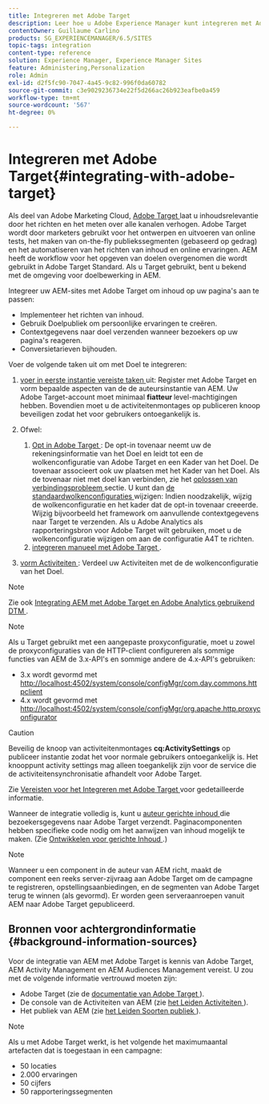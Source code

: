 ```yaml
---
title: Integreren met Adobe Target
description: Leer hoe u Adobe Experience Manager kunt integreren met Adobe Target.
contentOwner: Guillaume Carlino
products: SG_EXPERIENCEMANAGER/6.5/SITES
topic-tags: integration
content-type: reference
solution: Experience Manager, Experience Manager Sites
feature: Administering,Personalization
role: Admin
exl-id: d2f5fc90-7047-4a45-9c82-996f0da60782
source-git-commit: c3e9029236734e22f5d266ac26b923eafbe0a459
workflow-type: tm+mt
source-wordcount: '567'
ht-degree: 0%

---
```


# Integreren met Adobe Target{#integrating-with-adobe-target}

Als deel van Adobe Marketing Cloud, [ Adobe Target ](https://www.adobe.com/ro/solutions/testing-targeting/testandtarget.html) laat u inhoudsrelevantie door het richten en het meten over alle kanalen verhogen. Adobe Target wordt door marketers gebruikt voor het ontwerpen en uitvoeren van online tests, het maken van on-the-fly publiekssegmenten (gebaseerd op gedrag) en het automatiseren van het richten van inhoud en online ervaringen. AEM heeft de workflow voor het opgeven van doelen overgenomen die wordt gebruikt in Adobe Target Standard. Als u Target gebruikt, bent u bekend met de omgeving voor doelbewerking in AEM.

Integreer uw AEM-sites met Adobe Target om inhoud op uw pagina&#39;s aan te passen:

* Implementeer het richten van inhoud.
* Gebruik Doelpubliek om persoonlijke ervaringen te creëren.
* Contextgegevens naar doel verzenden wanneer bezoekers op uw pagina&#39;s reageren.
* Conversietarieven bijhouden.

Voer de volgende taken uit om met Doel te integreren:

1. [ voer in eerste instantie vereiste taken ](/help/sites-administering/target-requirements.md) uit: Register met Adobe Target en vorm bepaalde aspecten van de de auteursinstantie van AEM. Uw Adobe Target-account moet minimaal **fiatteur &#x200B;** level-machtigingen hebben. Bovendien moet u de activiteitenmontages op publiceren knoop beveiligen zodat het voor gebruikers ontoegankelijk is.

1. Ofwel:

   1. [ Opt in Adobe Target ](/help/sites-administering/opt-in.md): De opt-in tovenaar neemt uw de rekeningsinformatie van het Doel en leidt tot een de wolkenconfiguratie van Adobe Target en een Kader van het Doel. De tovenaar associeert ook uw plaatsen met het Kader van het Doel. Als de tovenaar niet met doel kan verbinden, zie het [ oplossen van verbindingsprobleem ](/help/sites-administering/target-configuring.md#troubleshooting-target-connection-problems) sectie. U kunt dan [ de standaardwolkenconfiguraties ](/help/sites-administering/target-configuring.md#modifying-the-opt-in-wizard-configurations) wijzigen: Indien noodzakelijk, wijzig de wolkenconfiguratie en het kader dat de opt-in tovenaar creeerde. Wijzig bijvoorbeeld het framework om aanvullende contextgegevens naar Target te verzenden. Als u Adobe Analytics als rapporteringsbron voor Adobe Target wilt gebruiken, moet u de wolkenconfiguratie wijzigen om aan de configuratie A4T te richten.
   1. [ integreren manueel met Adobe Target ](/help/sites-administering/target-configuring.md#manually-integrating-with-adobe-target).

1. [ vorm Activiteiten ](/help/sites-authoring/activitylib.md): Verdeel uw Activiteiten met de de wolkenconfiguratie van het Doel.

>[!NOTE]
>
>Zie ook [ Integrating AEM met Adobe Target en Adobe Analytics gebruikend DTM ](https://helpx.adobe.com/experience-manager/using/integrate-digital-marketing-solutions.html).

>[!NOTE]
>
>Als u Target gebruikt met een aangepaste proxyconfiguratie, moet u zowel de proxyconfiguraties van de HTTP-client configureren als sommige functies van AEM de 3.x-API&#39;s en sommige andere de 4.x-API&#39;s gebruiken:
>
>* 3.x wordt gevormd met [ http://localhost:4502/system/console/configMgr/com.day.commons.httpclient](http://localhost:4502/system/console/configMgr/com.day.commons.httpclient)
>* 4.x wordt gevormd met [ http://localhost:4502/system/console/configMgr/org.apache.http.proxyconfigurator](http://localhost:4502/system/console/configMgr/org.apache.http.proxyconfigurator)
>

>[!CAUTION]
>
>Beveilig de knoop van activiteitenmontages **cq:ActivitySettings** op publiceer instantie zodat het voor normale gebruikers ontoegankelijk is. Het knooppunt activity settings mag alleen toegankelijk zijn voor de service die de activiteitensynchronisatie afhandelt voor Adobe Target.
>
>Zie [ Vereisten voor het Integreren met Adobe Target ](/help/sites-administering/target-requirements.md#securing-the-activity-settings-node) voor gedetailleerde informatie.

Wanneer de integratie volledig is, kunt u [ auteur gerichte inhoud ](/help/sites-authoring/content-targeting-touch.md) die bezoekersgegevens naar Adobe Target verzendt. Paginacomponenten hebben specifieke code nodig om het aanwijzen van inhoud mogelijk te maken. (Zie [ Ontwikkelen voor gerichte Inhoud ](/help/sites-developing/target.md).)

>[!NOTE]
>
>Wanneer u een component in de auteur van AEM richt, maakt de component een reeks server-zijvraag aan Adobe Target om de campagne te registreren, opstellingsaanbiedingen, en de segmenten van Adobe Target terug te winnen (als gevormd). Er worden geen serveraanroepen vanuit AEM naar Adobe Target gepubliceerd.

## Bronnen voor achtergrondinformatie {#background-information-sources}

Voor de integratie van AEM met Adobe Target is kennis van Adobe Target, AEM Activity Management en AEM Audiences Management vereist. U zou met de volgende informatie vertrouwd moeten zijn:

* Adobe Target (zie de [ documentatie van Adobe Target ](https://experienceleague.adobe.com/docs/target/using/target-home.html)).
* De console van de Activiteiten van AEM (zie [ het Leiden Activiteiten ](/help/sites-authoring/activitylib.md)).
* Het publiek van AEM (zie [ het Leiden Soorten publiek ](/help/sites-authoring/managing-audiences.md)).

>[!NOTE]
>
>Als u met Adobe Target werkt, is het volgende het maximumaantal artefacten dat is toegestaan in een campagne:
>
>* 50 locaties
>* 2.000 ervaringen
>* 50 cijfers
>* 50 rapporteringssegmenten
>
